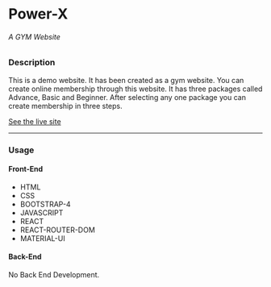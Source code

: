 # Power-X
###### _A GYM Website_
### Description

This is a demo website. It has been created as a gym website. You can create online membership through this website. It has three packages called Advance, Basic and Beginner. After selecting any one package you can create membership in three steps.

[See the live site](https://taj-power-x.web.app/ "Power-X")

---
### Usage

#### Front-End
- HTML
- CSS
- BOOTSTRAP-4
- JAVASCRIPT
- REACT
- REACT-ROUTER-DOM
- MATERIAL-UI

#### Back-End
No Back End Development.
